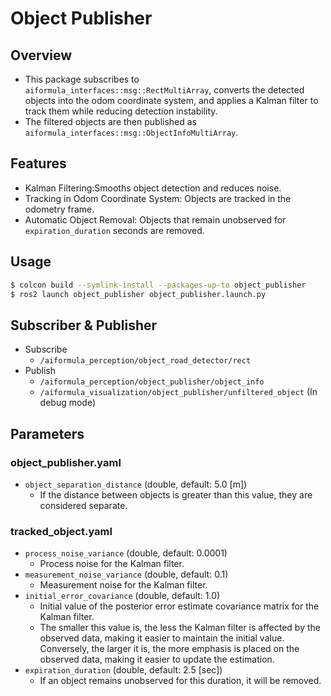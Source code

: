 # Object Publisher

## Overview
- This package subscribes to `aiformula_interfaces::msg::RectMultiArray`, converts the detected objects into the odom coordinate system, and applies a Kalman filter to track them while reducing detection instability.
- The filtered objects are then published as `aiformula_interfaces::msg::ObjectInfoMultiArray`.

## Features
- Kalman Filtering:Smooths object detection and reduces noise.
- Tracking in Odom Coordinate System: Objects are tracked in the odometry frame.
- Automatic Object Removal: Objects that remain unobserved for `expiration_duration` seconds are removed.

## Usage
```sh
$ colcon build --symlink-install --packages-up-to object_publisher
$ ros2 launch object_publisher object_publisher.launch.py
```

## Subscriber & Publisher
- Subscribe
    - `/aiformula_perception/object_road_detector/rect`
- Publish
    - `/aiformula_perception/object_publisher/object_info`
    - `/aiformula_visualization/object_publisher/unfiltered_object` (In debug mode)

## Parameters
### object_publisher.yaml
- `object_separation_distance` (double, default: 5.0 [m])
    - If the distance between objects is greater than this value, they are considered separate.

### tracked_object.yaml
- `process_noise_variance` (double, default: 0.0001)
    - Process noise for the Kalman filter.
- `measurement_noise_variance` (double, default: 0.1)
    - Measurement noise for the Kalman filter.
- `initial_error_covariance` (double, default: 1.0)
    - Initial value of the posterior error estimate covariance matrix for the Kalman filter.
    - The smaller this value is, the less the Kalman filter is affected by the observed data, making it easier to maintain the initial value. Conversely, the larger it is, the more emphasis is placed on the observed data, making it easier to update the estimation.
- `expiration_duration` (double, default: 2.5 [sec])
    - If an object remains unobserved for this duration, it will be removed.
